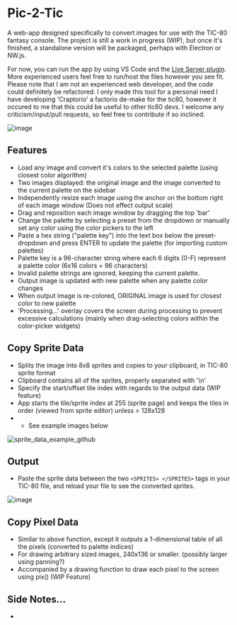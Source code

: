 # Pic-2-Tic

A web-app designed specifically to convert images for use with the TIC-80 fantasy console. The project is still a work in progress (WIP), but once it's finished, a standalone version will be packaged, perhaps with Electron or NW.js.

For now, you can run the app by using VS Code and the [Live Server plugin](https://marketplace.visualstudio.com/items?itemName=ritwickdey.LiveServer). More experienced users feel free to run/host the files however you see fit. Please note that I am not an experienced web developer, and the code could definitely be refactored. I only made this tool for a personal need I have developing 'Craptorio' a factorio de-make for the tic80, however it occured to me that this could be useful to other tic80 devs. I welcome any criticism/input/pull requests, so feel free to contribute if so inclined.

![image](https://user-images.githubusercontent.com/25288625/227027839-fca3cd29-7825-4be3-9474-2f851ca1612d.png)

## Features
- Load any image and convert it's colors to the selected palette (using closest color algorithm)
- Two images displayed: the original image and the image converted to the current palette on the sidebar
- Independently resize each image using the anchor on the bottom right of each image window (Does not effect output scale)
- Drag and reposition each image window by dragging the top 'bar'
- Change the palette by selecting a preset from the dropdown or manually set any color using the color pickers to the left
- Paste a hex string ("palette key") into the text box below the preset-dropdown and press ENTER to update the palette (for importing custom palettes)
- Palette key is a 96-character string where each 6 digits (0-F) represent a palette color (6x16 colors = 96 characters)
- Invalid palette strings are ignored, keeping the current palette.
- Output image is updated with new palette when any palette color changes
- When output image is re-colored, ORIGINAL image is used for closest color to new palette
- 'Processing...' overlay covers the screen during processing to prevent excessive calculations (mainly when drag-selecting colors within the color-picker widgets)

## Copy Sprite Data
- Splits the image into 8x8 sprites and copies to your clipboard, in TIC-80 sprite format
- Clipboard contains all of the sprites, properly separated with '\n'
- Specify the start/offset tile index with regards to the output data (WIP feature)
- App starts the tile/sprite index at 255 (sprite page) and keeps the tiles in order (viewed from sprite editor) unless > 128x128
- * See example images below

![sprite_data_example_github](https://user-images.githubusercontent.com/25288625/227039474-640ffa82-899f-444c-97f3-c10caab619a1.PNG)


## Output
- Paste the sprite data between the two `<SPRITES> </SPRITES>` tags in your TIC-80 file, and reload your file to see the converted sprites.

![image](https://user-images.githubusercontent.com/25288625/227029707-522adcec-e08e-4416-926e-c6abdc1f8434.png)

## Copy Pixel Data
- Similar to above function, except it outputs a 1-dimensional table of all the pixels (converted to palette indices)
- For drawing arbitrary sized images, 240x136 or smaller. (possibly larger using panning?)
- Accompanied by a drawing function to draw each pixel to the screen using pix() (WIP Feature)


## Side Notes...
- 
